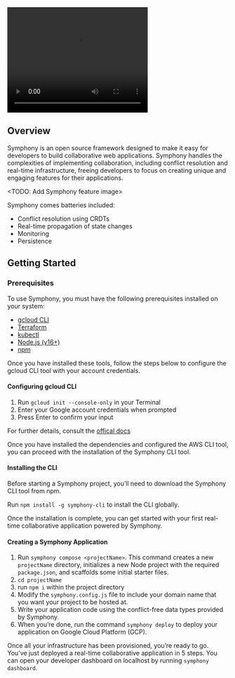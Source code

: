 <video width="320" height="240" autoplay loop>
  <source src="./assets/symphony.mp4" type="video/mp4">
</video>

## Overview

Symphony is an open source framework designed to make it easy for developers to build collaborative web applications. Symphony handles the complexities of implementing collaboration, including conflict resolution and real-time infrastructure, freeing developers to focus on creating unique and engaging features for their applications.

<TODO: Add Symphony feature image>

Symphony comes batteries included:

- Conflict resolution using CRDTs
- Real-time propagation of state changes
- Monitoring
- Persistence

## Getting Started

### Prerequisites

To use Symphony, you must have the following prerequisites installed on your system:


- [gcloud CLI](https://cloud.google.com/sdk/gcloud)
- [Terraform](https://developer.hashicorp.com/terraform/tutorials/gcp-get-started/install-cli)
- [kubectl](https://kubernetes.io/docs/tasks/tools/)
- [Node.js (v16+)](https://nodejs.org/en)
- [npm](https://docs.npmjs.com/getting-started)

Once you have installed these tools, follow the steps below to configure the gcloud CLI tool with your account credentials.

#### Configuring gcloud CLI

1. Run `gcloud init --console-only` in your Terminal
2. Enter your Google account credentials when prompted
3. Press Enter to confirm your input

For further details, consult the [offical docs](https://cloud.google.com/docs/authentication)

Once you have installed the dependencies and configured the AWS CLI tool, you can proceed with the installation of the Symphony CLI tool.

#### Installing the CLI

Before starting a Symphony project, you’ll need to download the Symphony CLI tool from npm.

Run `npm install -g symphony-cli` to install the CLI globally.

Once the installation is complete, you can get started with your first real-time collaborative application powered by Symphony.

#### Creating a Symphony Application

1. Run `symphony compose <projectName>`. This command creates a new `projectName` directory, initializes a new Node project with the required `package.json`, and scaffolds some initial starter files.
2. `cd projectName`
3. run `npm i` within the project directory
4. Modify the `symphony.config.js` file to include your domain name that you want your project to be hosted at.
5. Write your application code using the conflict-free data types provided by Symphony.
6. When you’re done, run the command `symphony deploy` to deploy your application on Google Cloud Platform (GCP).

Once all your infrastructure has been provisioned, you’re ready to go. You’ve just deployed a real-time collaborative application in 5 steps. You can open your developer dashboard on localhost by running `symphony dashboard`.

